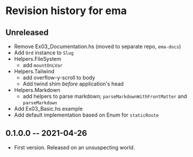 # Revision history for ema

## Unreleased

- Remove Ex03_Documentation.hs (moved to separate repo, `ema-docs`)
- Add `Ord` instance to `Slug`
- Helpers.FileSystem
  - add `mountOnLVar`
- Helpers.Tailwind
  - add overflow-y-scroll to body
  - Add twind shim *before* application's head
- Helpers.Markdown
  - add helpers to parse markdown; `parseMarkdownWithFrontMatter` and `parseMarkdown`
- Add Ex03_Basic.hs example
- Add default implementation based on Enum for `staticRoute`

## 0.1.0.0 -- 2021-04-26

* First version. Released on an unsuspecting world.
